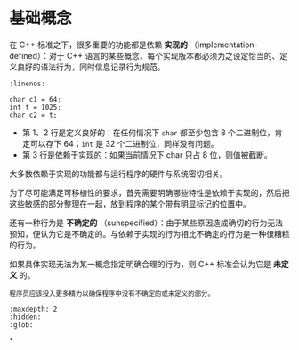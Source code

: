 # 基础概念

在 C++ 标准之下，很多重要的功能都是依赖 **实现的** （implementation-defined）：对于 C++ 语言的某些概念，每个实现版本都必须为之设定恰当的、定义良好的语法行为，同时信息记录行为规范。

```{code-block} c++
:linenos:

char c1 = 64;
int t = 1025;
char c2 = t;
```

- 第 1、2 行是定义良好的：在任何情况下 `char` 都至少包含 8 个二进制位，肯定可以存下 64；`int` 是 32 个二进制位，同样没有问题。
- 第 3 行是依赖于实现的：如果当前情况下 char 只占 8 位，则值被截断。

大多数依赖于实现的功能都与运行程序的硬件与系统密切相关。

为了尽可能满足可移植性的要求，首先需要明确哪些特性是依赖于实现的，然后把这些敏感的部分整理在一起，放到程序的某个带有明显标记的位置中。

还有一种行为是 **不确定的** （sunspecified）：由于某些原因造成确切的行为无法预知，便认为它是不确定的。与依赖于实现的行为相比不确定的行为是一种很糟糕的行为。

如果具体实现无法为某一概念指定明确合理的行为，则 C++ 标准会认为它是 **未定义** 的。

```{important}
程序员应该投入更多精力以确保程序中没有不确定的或未定义的部分。
```

```{toctree}
:maxdepth: 2
:hidden:
:glob:

*
```
